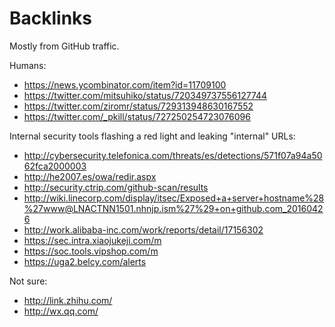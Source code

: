 # Backlinks

Mostly from GitHub traffic.

Humans:

- https://news.ycombinator.com/item?id=11709100
- https://twitter.com/mitsuhiko/status/720349737556127744
- https://twitter.com/ziromr/status/729313948630167552
- https://twitter.com/_pkill/status/727250254723076096

Internal security tools flashing a red light and leaking "internal" URLs:

- http://cybersecurity.telefonica.com/threats/es/detections/571f07a94a5062fca2000003
- http://he2007.es/owa/redir.aspx
- http://security.ctrip.com/github-scan/results
- http://wiki.linecorp.com/display/itsec/Exposed+a+server+hostname%28%27www@LNACTNN1501.nhnjp.ism%27%29+on+github.com_20160426
- http://work.alibaba-inc.com/work/reports/detail/17156302
- https://sec.intra.xiaojukeji.com/m
- https://soc.tools.vipshop.com/m
- https://uga2.belcy.com/alerts

Not sure:

- http://link.zhihu.com/
- http://wx.qq.com/
